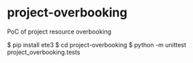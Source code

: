 # project-overbooking
PoC of project resource overbooking

$ pip install ete3
$ cd project-overbooking
$ python -m unittest project_overbooking.tests

